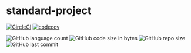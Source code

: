 # standard-project
[![CircleCI](https://circleci.com/gh/RodrigoRP/standard-project.svg?style=svg)](https://circleci.com/gh/RodrigoRP/standard-project)
[![codecov](https://codecov.io/gh/RodrigoRP/standard-project/branch/master/graph/badge.svg)](https://codecov.io/gh/RodrigoRP/standard-project)

![GitHub language count](https://img.shields.io/github/languages/count/RodrigoRP/standard-project)
![GitHub code size in bytes](https://img.shields.io/github/languages/code-size/RodrigoRP/standard-project)
![GitHub repo size](https://img.shields.io/github/repo-size/RodrigoRP/standard-project)
![GitHub last commit](https://img.shields.io/github/last-commit/RodrigoRP/standard-project)
